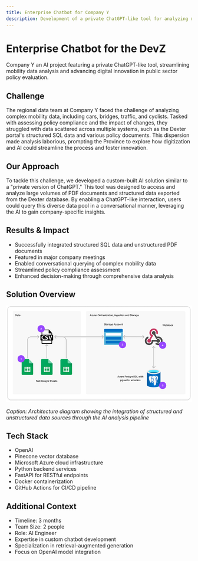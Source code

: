 ```yaml
---
title: Enterprise Chatbot for Company Y
description: Development of a private ChatGPT-like tool for analyzing mobility data and policy evaluation in the public sector
---
```


# Enterprise Chatbot for the DevZ

Company Y an AI project featuring a private ChatGPT-like tool, streamlining mobility data analysis and advancing digital innovation in public sector policy evaluation.

## Challenge

The regional data team at Company Y faced the challenge of analyzing complex mobility data, including cars, bridges, traffic, and cyclists. Tasked with assessing policy compliance and the impact of changes, they struggled with data scattered across multiple systems, such as the Dexter portal's structured SQL data and various policy documents. This dispersion made analysis laborious, prompting the Province to explore how digitization and AI could streamline the process and foster innovation.

## Our Approach

To tackle this challenge, we developed a custom-built AI solution similar to a "private version of ChatGPT." This tool was designed to access and analyze large volumes of PDF documents and structured data exported from the Dexter database. By enabling a ChatGPT-like interaction, users could query this diverse data pool in a conversational manner, leveraging the AI to gain company-specific insights.

## Results & Impact

- Successfully integrated structured SQL data and unstructured PDF documents
- Featured in major company meetings
- Enabled conversational querying of complex mobility data
- Streamlined policy compliance assessment
- Enhanced decision-making through comprehensive data analysis

## Solution Overview

![Data Pipeline Architecture](../../assets/data-pipeline.png)

*Caption: Architecture diagram showing the integration of structured and unstructured data sources through the AI analysis pipeline*

## Tech Stack

- OpenAI
- Pinecone vector database
- Microsoft Azure cloud infrastructure
- Python backend services
- FastAPI for RESTful endpoints
- Docker containerization
- GitHub Actions for CI/CD pipeline

## Additional Context

- Timeline: 3 months
- Team Size: 2 people
- Role: AI Engineer
- Expertise in custom chatbot development
- Specialization in retrieval-augmented generation
- Focus on OpenAI model integration